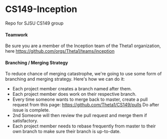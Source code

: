# CS149-Inception
Repo for SJSU CS149 group

#### Teamwork
Be sure you are a member of the Inception team of the Theta1 organization, here https://github.com/orgs/Theta1/teams/inception

#### Branching / Merging Strategy
To reduce chance of merging catastrophe, we're going to use some form of branching
and merging strategy. Here's how we can do it:

- Each project member creates a branch named after them.
- Each project member does work on their respective branch.
- Every time someone wants to merge back to master, create a pull request from this page: https://github.com/Theta1/CS149/pulls Do after issue is complete.
- 2nd Someone will then review the pull request and merge them if satisfactory. 
- Each project member needs to rebase frequently from master to their own branch to make sure their branch 
is up-to-date.

